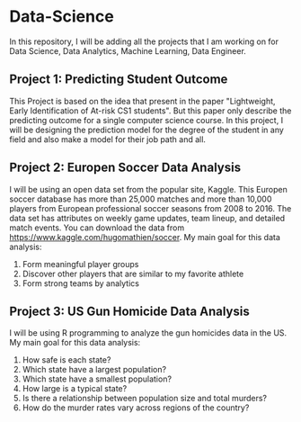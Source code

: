 # Data-Science
In this repository, I will be adding all the projects that I am working on for Data Science, Data Analytics, Machine Learning, Data Engineer.

## Project 1: Predicting Student Outcome
This Project is based on the idea that present in the paper "Lightweight, Early Identification of At-risk CS1 students". But this paper only describe the predicting outcome for a single computer science course. In this project, I will be designing the prediction model for the degree of the student in any field and also make a model for their job path and all.

## Project 2: Europen Soccer Data Analysis
I will be using an open data set from the popular site, Kaggle. This Europen soccer database has more than 25,000 matches and more than 10,000 players from European professional soccer seasons from 2008 to 2016. The data set has attributes on weekly game updates, team lineup, and detailed match events. You can download the data from https://www.kaggle.com/hugomathien/soccer. My main goal for this data analysis:
1. Form meaningful player groups
2. Discover other players that are similar to my favorite athlete
3. Form strong teams by analytics

## Project 3: US Gun Homicide Data Analysis
I will be using R programming to analyze the gun homicides data in the US. My main goal for this data analysis:
1. How safe is each state?
2. Which state have a largest population?
3. Which state have a smallest population?
4. How large is a typical state?
5. Is there a relationship between population size and total murders?
6. How do the murder rates vary across regions of the country?

